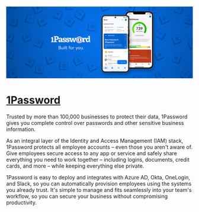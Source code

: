 [![Visit 1Password](imagePreview.png)](https://1password.com)

# [1Password](https://1password.com)

Trusted by more than 100,000 businesses to protect their data, 1Password gives you complete control over passwords and other sensitive business information. 

As an integral layer of the Identity and Access Management (IAM) stack, 1Password protects all employee accounts – even those you aren't aware of. Give employees secure access to any app or service and safely share everything you need to work together – including logins, documents, credit cards, and more – while keeping everything else private.

1Password is easy to deploy and integrates with Azure AD, Okta, OneLogin, and Slack, so you can automatically provision employees using the systems you already trust. It's simple to manage and fits seamlessly into your team's workflow, so you can secure your business without compromising productivity.

